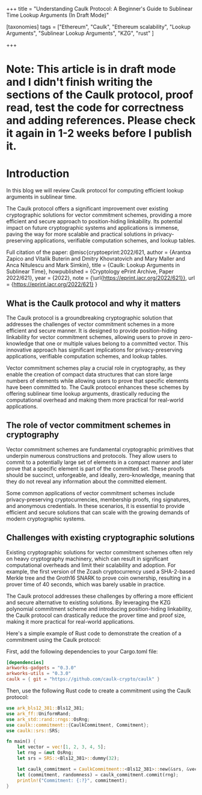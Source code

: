 +++
title = "Understanding Caulk Protocol: A Beginner's Guide to Sublinear Time Lookup Arguments (In Draft Mode)"


[taxonomies]
tags = ["Ethereum", "Caulk", "Ethereum scalability", "Lookup Arguments", "Sublinear Lookup Arguments", "KZG", "rust" ]

+++

# **Note: This article is in draft mode and I didn't finish writing the sections of the Caulk protocol, proof read, test the code for correctness and adding references. Please check it again in 1-2 weeks before I publish it.**

# Introduction

In this blog we will review Caulk protocol for computing efficient lookup arguments in sublinear time.

The Caulk protocol offers a significant improvement over existing cryptographic solutions for vector commitment schemes, providing a more efficient and secure approach to position-hiding linkability. Its potential impact on future cryptographic systems and applications is immense, paving the way for more scalable and practical solutions in privacy-preserving applications, verifiable computation schemes, and lookup tables.

Full citation of the paper:
@misc{cryptoeprint:2022/621,
      author = {Arantxa Zapico and Vitalik Buterin and Dmitry Khovratovich and Mary Maller and Anca Nitulescu and Mark Simkin},
      title = {Caulk: Lookup Arguments in Sublinear Time},
      howpublished = {Cryptology ePrint Archive, Paper 2022/621},
      year = {2022},
      note = {\url{https://eprint.iacr.org/2022/621}},
      url = {https://eprint.iacr.org/2022/621}
}

## What is the Caulk protocol and why it matters

The Caulk protocol is a groundbreaking cryptographic solution that addresses the challenges of vector commitment schemes in a more efficient and secure manner. It is designed to provide position-hiding linkability for vector commitment schemes, allowing users to prove in zero-knowledge that one or multiple values belong to a committed vector. This innovative approach has significant implications for privacy-preserving applications, verifiable computation schemes, and lookup tables.

Vector commitment schemes play a crucial role in cryptography, as they enable the creation of compact data structures that can store large numbers of elements while allowing users to prove that specific elements have been committed to. The Caulk protocol enhances these schemes by offering sublinear time lookup arguments, drastically reducing the computational overhead and making them more practical for real-world applications.

## The role of vector commitment schemes in cryptography

Vector commitment schemes are fundamental cryptographic primitives that underpin numerous constructions and protocols. They allow users to commit to a potentially large set of elements in a compact manner and later prove that a specific element is part of the committed set. These proofs should be succinct, unforgeable, and ideally, zero-knowledge, meaning that they do not reveal any information about the committed element.

Some common applications of vector commitment schemes include privacy-preserving cryptocurrencies, membership proofs, ring signatures, and anonymous credentials. In these scenarios, it is essential to provide efficient and secure solutions that can scale with the growing demands of modern cryptographic systems.

## Challenges with existing cryptographic solutions

Existing cryptographic solutions for vector commitment schemes often rely on heavy cryptography machinery, which can result in significant computational overheads and limit their scalability and adoption. For example, the first version of the Zcash cryptocurrency used a SHA-2-based Merkle tree and the Groth16 SNARK to prove coin ownership, resulting in a prover time of 40 seconds, which was barely usable in practice.

The Caulk protocol addresses these challenges by offering a more efficient and secure alternative to existing solutions. By leveraging the KZG polynomial commitment scheme and introducing position-hiding linkability, the Caulk protocol can drastically reduce the prover time and proof size, making it more practical for real-world applications.

Here's a simple example of Rust code to demonstrate the creation of a commitment using the Caulk protocol:

First, add the following dependencies to your Cargo.toml file:

```toml
[dependencies]
arkworks-gadgets = "0.3.0"
arkworks-utils = "0.3.0"
caulk = { git = "https://github.com/caulk-crypto/caulk" }
```
Then, use the following Rust code to create a commitment using the Caulk protocol:

```rust
use ark_bls12_381::Bls12_381;
use ark_ff::UniformRand;
use ark_std::rand::rngs::OsRng;
use caulk::commitment::{CaulkCommitment, Commitment};
use caulk::srs::SRS;

fn main() {
    let vector = vec![1, 2, 3, 4, 5];
    let rng = &mut OsRng;
    let srs = SRS::<Bls12_381>::dummy(32);

    let caulk_commitment = CaulkCommitment::<Bls12_381>::new(&srs, &vector);
    let (commitment, randomness) = caulk_commitment.commit(rng);
    println!("Commitment: {:?}", commitment);
}
```

